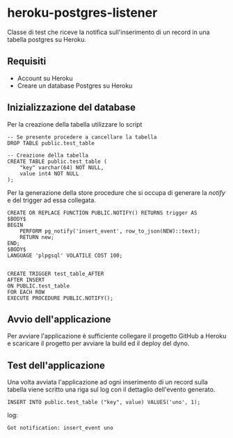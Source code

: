 # heroku-postgres-listener

Classe di test che riceve la notifica sull'inserimento di un record in una tabella postgres su Heroku.

Requisiti
---------

- Account su Heroku
- Creare un database Postgres su Heroku

Inizializzazione del database
-----------------------------

Per la creazione della tabella utilizzare lo script

```
-- Se presente procedere a cancellare la tabella
DROP TABLE public.test_table

-- Creazione della tabella
CREATE TABLE public.test_table (
	"key" varchar(64) NOT NULL,
	value int4 NOT NULL
);
```

Per la generazione della store procedure che si occupa di generare la *notify* e del trigger ad essa collegata.

```
CREATE OR REPLACE FUNCTION PUBLIC.NOTIFY() RETURNS trigger AS
$BODY$
BEGIN
    PERFORM pg_notify('insert_event', row_to_json(NEW)::text);
    RETURN new;
END;
$BODY$
LANGUAGE 'plpgsql' VOLATILE COST 100;


CREATE TRIGGER test_table_AFTER
AFTER INSERT
ON PUBLIC.test_table
FOR EACH ROW
EXECUTE PROCEDURE PUBLIC.NOTIFY();
```

Avvio dell'applicazione
-----------------------
Per avviare l'applicazione è sufficiente collegare il progetto GitHub a Heroku e scaricare il progetto per avviare la build ed il deploy del dyno.

Test dell'applicazione
----------------------

Una volta avviata l'applicazione ad ogni inserimento di un record sulla tabella viene scritto una riga sul log con il dettaglio dell'evento generato.

```
INSERT INTO public.test_table ("key", value) VALUES('uno', 1);
```

log:
```
Got notification: insert_event uno
```
